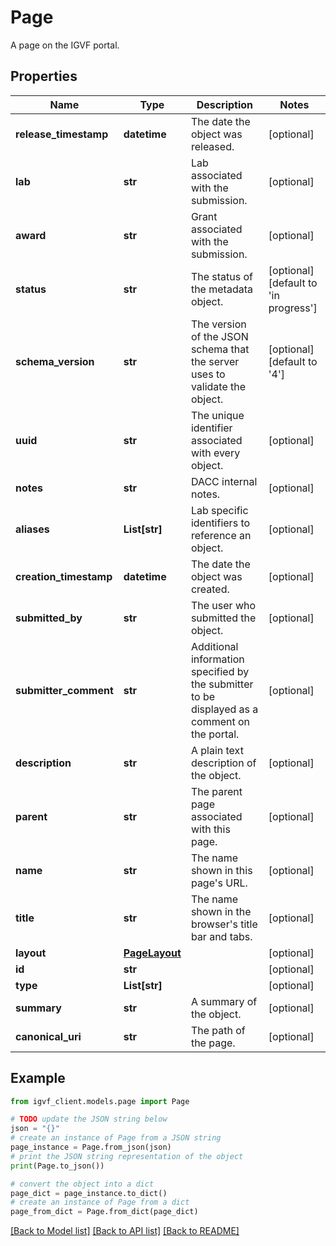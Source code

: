 # Page

A page on the IGVF portal.

## Properties

Name | Type | Description | Notes
------------ | ------------- | ------------- | -------------
**release_timestamp** | **datetime** | The date the object was released. | [optional] 
**lab** | **str** | Lab associated with the submission. | [optional] 
**award** | **str** | Grant associated with the submission. | [optional] 
**status** | **str** | The status of the metadata object. | [optional] [default to 'in progress']
**schema_version** | **str** | The version of the JSON schema that the server uses to validate the object. | [optional] [default to '4']
**uuid** | **str** | The unique identifier associated with every object. | [optional] 
**notes** | **str** | DACC internal notes. | [optional] 
**aliases** | **List[str]** | Lab specific identifiers to reference an object. | [optional] 
**creation_timestamp** | **datetime** | The date the object was created. | [optional] 
**submitted_by** | **str** | The user who submitted the object. | [optional] 
**submitter_comment** | **str** | Additional information specified by the submitter to be displayed as a comment on the portal. | [optional] 
**description** | **str** | A plain text description of the object. | [optional] 
**parent** | **str** | The parent page associated with this page. | [optional] 
**name** | **str** | The name shown in this page&#39;s URL. | [optional] 
**title** | **str** | The name shown in the browser&#39;s title bar and tabs. | [optional] 
**layout** | [**PageLayout**](PageLayout.md) |  | [optional] 
**id** | **str** |  | [optional] 
**type** | **List[str]** |  | [optional] 
**summary** | **str** | A summary of the object. | [optional] 
**canonical_uri** | **str** | The path of the page. | [optional] 

## Example

```python
from igvf_client.models.page import Page

# TODO update the JSON string below
json = "{}"
# create an instance of Page from a JSON string
page_instance = Page.from_json(json)
# print the JSON string representation of the object
print(Page.to_json())

# convert the object into a dict
page_dict = page_instance.to_dict()
# create an instance of Page from a dict
page_from_dict = Page.from_dict(page_dict)
```
[[Back to Model list]](../README.md#documentation-for-models) [[Back to API list]](../README.md#documentation-for-api-endpoints) [[Back to README]](../README.md)



